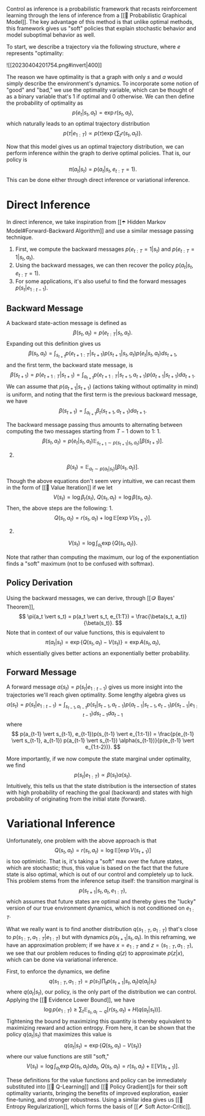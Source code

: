 Control as inference is a probabilistic framework that recasts reinforcement learning through the lens of inference from a [[🪩 Probabilistic Graphical Model]]. The key advantage of this method is that unlike optimal methods, this framework gives us "soft" policies that explain stochastic behavior and model suboptimal behavior as well.

To start, we describe a trajectory via the following structure, where $e$ represents "optimality: 

![[20230404201754.png#invert|400]]

The reason we have optimality is that a graph with only $s$ and $a$ would simply describe the environment's dynamics. To incorporate some notion of "good" and "bad," we use the optimality variable, which can be thought of as a binary variable that's $1$ if optimal and $0$ otherwise. We can then define the probability of optimality as 
$$
p(e_t \vert s_t, a_t) = \exp r(s_t, a_t),
$$
 which naturally leads to an optimal trajectory distribution 
$$
p(\tau \vert e_{1:T}) \propto p(\tau) \exp \left\{ \sum_t r(s_t, a_t) \right\}.
$$


Now that this model gives us an optimal trajectory distribution, we can perform inference within the graph to derive optimal policies. That is, our policy is 
$$
\pi(a_t \vert s_t) = p(a_t \vert s_t, e_{t:T}=1).
$$
 This can be done either through direct inference or variational inference.

# Direct Inference
In direct inference, we take inspiration from [[☂️ Hidden Markov Model#Forward-Backward Algorithm]] and use a similar message passing technique.
1. First, we compute the backward messages $p(e_{t:T} = 1 \vert s_t)$ and $p(e_{t:T} = 1 \vert s_t, a_t)$.
2. Using the backward messages, we can then recover the policy $p(a_t \vert s_t, e_{t:T} = 1)$.
3. For some applications, it's also useful to find the forward messages $p(s_t \vert e_{1:{t-1}})$.

## Backward Message
A backward state-action message is defined as 
$$
\beta(s_t, a_t) = p(e_{t:T} \vert s_t, a_t).
$$
 Expanding out this definition gives us 
$$
\beta(s_t, a_t) = \int_{s_{t+1}} p(e_{t+1:T} \vert s_{t+1}) p(s_{t+1} \vert s_t, a_t) p(e_t \vert s_t, a_t) ds_{t+1},
$$
 and the first term, the backward state message, is 
$$
\beta(s_{t+1}) = p(e_{t+1:T} \vert s_{t+1}) = \int_{a_{t+1}} p(e_{t+1:T} \vert s_{t+1}, a_{t+1}) p(a_{t+1} \vert s_{t+1}) da_{t+1}.
$$
 We can assume that $p(a_{t+1} \vert s_{t+1})$ (actions taking without optimality in mind) is uniform, and noting that the first term is the previous backward message, we have 
$$
\beta(s_{t+1}) = \int_{a_{t+1}} \beta_t(s_{t+1}, a_{t+1}) da_{t+1}.
$$


The backward message passing thus amounts to alternating between computing the two messages starting from $T-1$ down to $1$:
1. 
$$
\beta(s_t, a_t) = p(e_t \vert s_t, a_t) \mathbb{E}_{s_{t+1} \sim p(s_{t+1} \vert s_t, a_t)}[\beta(s_{t+1})].
$$

2. 
$$
\beta(s_t) = \mathbb{E}_{a_t \sim p(a_t \vert s_t)}[\beta(s_t, a_t)].
$$


Though the above equations don't seem very intuitive, we can recast them in the form of [[💎 Value Iteration]] if we let 
$$
V(s_t) = \log \beta_t(s_t),\ Q(s_t, a_t) = \log \beta(s_t, a_t).
$$
 Then, the above steps are the following:
1. 
$$
Q(s_t, a_t) = r(s_t, a_t) + \log \mathbb{E}[\exp V(s_{t+1})].
$$

2. 
$$
V(s_t) = \log \int_{a_t} \exp \{ Q(s_t, a_t) \}.
$$


Note that rather than computing the maximum, our log of the exponentiation finds a "soft" maximum (not to be confused with softmax).

## Policy Derivation
Using the backward messages, we can derive, through [[🪙 Bayes' Theorem]], 
$$
\pi(a_t \vert s_t) = p(a_t \vert s_t, e_{1:T}) = \frac{\beta(s_t, a_t)}{\beta(s_t)}.
$$
 Note that in context of our value functions, this is equivalent to 
$$
\pi(a_t \vert s_t) = \exp \{ Q(s_t, a_t) - V(s_t) \} = \exp A(s_t, a_t),
$$
 which essentially gives better actions an exponentially better probability.

## Forward Message
A forward message $\alpha(s_t) = p(s_t \vert e_{1:t-1})$ gives us more insight into the trajectories we'll reach given optimality. Some lengthy algebra gives us 
$$
\alpha(s_t) = p(s_t \vert e_{1:{t-1}}) = \int_{s_{t-1}, a_{t-1}} p(s_t \vert s_{t-1}, a_{t-1}) p(a_{t-1} \vert s_{t-1}, e_{t-1})p(s_{t-1} \vert e_{1:t-1}) ds_{t-1} da_{t-1}
$$
 where 
$$
p(a_{t-1} \vert s_{t-1}, e_{t-1})p(s_{t-1} \vert e_{1:t-1}) = \frac{p(e_{t-1} \vert s_{t-1}, a_{t-1}) p(a_{t-1} \vert s_{t-1}) \alpha(s_{t-1})}{p(e_{t-1} \vert e_{1:t-2})}.
$$


More importantly, if we now compute the state marginal under optimality, we find 
$$
p(s_t \vert e_{1:T}) \propto \beta(s_t) \alpha(s_t).
$$
 Intuitively, this tells us that the state distribution is the intersection of states with high probability of reaching the goal (backward) and states with high probability of originating from the initial state (forward).

# Variational Inference
Unfortunately, one problem with the above approach is that 
$$
Q(s_t, a_t) = r(s_t, a_t) = \log \mathbb{E}[\exp V(s_{t+1})]
$$
 is too optimistic. That is, it's taking a "soft" max over the future states, which are stochastic; thus, this value is based on the fact that the future state is also optimal, which is out of our control and completely up to luck. This problem stems from the inference setup itself: the transition marginal is 
$$
p(s_{t+1} \vert s_t, a_t, e_{1:T}),
$$
 which assumes that future states are optimal and thereby gives the "lucky" version of our true environment dynamics, which is not conditioned on $e_{1:T}$.

What we really want is to find another distribution $q(s_{1:T}, a_{1:T})$ that's close to $p(s_{1:T}, a_{1:T} \vert e_{1:T})$ but with dynamics $p(s_{t+1} \vert s_t, a_t)$. In this reframing, we have an approximation problem; if we have $x = e_{1:T}$ and $z = (s_{1:T}, a_{1:T})$, we see that our problem reduces to finding $q(z)$ to approximate $p(z \vert x)$, which can be done via variational inference.

First, to enforce the dynamics, we define 
$$
q(s_{1:T}, a_{1:T}) = p(s_1) \prod_t p(s_{t+1} \vert s_t, a_t) q(a_t \vert s_t)
$$
 where $q(a_t \vert s_t)$, our policy, is the only part of the distribution we can control. Applying the [[🧬 Evidence Lower Bound]], we have 
$$
\log p(e_{1:T}) \geq \sum_t \mathbb{E}_{s_t, a_t \sim q}[r(s_t, a_t) + H(q(a_t \vert s_t))].
$$
 Tightening the bound by maximizing this quantity is thereby equivalent to maximizing reward and action entropy. From here, it can be shown that the policy $q(a_t \vert s_t)$ that maximizes this value is 
$$
q(a_t \vert s_t) = \exp \{ Q(s_t, a_t) - V(s_t) \}
$$
 where our value functions are still "soft," 
$$
V(s_t) = \log \int_{a_t} \exp Q(s_t, a_t) da_t,\ Q(s_t, a_t) = r(s_t, a_t) + \mathbb{E}[V(s_{t+1})].
$$


These definitions for the value functions and policy can be immediately substituted into [[🚀 Q-Learning]] and [[🚓 Policy Gradient]]s for their soft optimality variants, bringing the benefits of improved exploration, easier fine-tuning, and stronger robustness. Using a similar idea gives us [[🎲 Entropy Regularization]], which forms the basis of [[🪶 Soft Actor-Critic]].